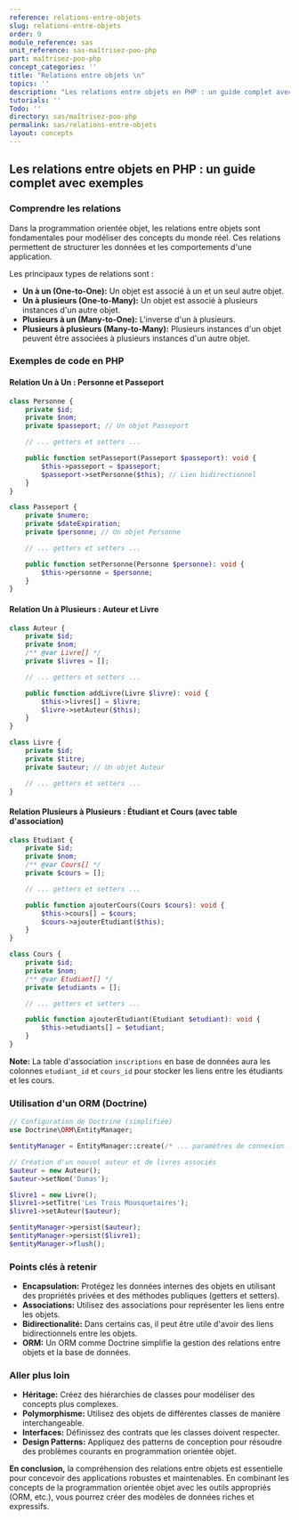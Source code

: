 ```yaml
---
reference: relations-entre-objets
slug: relations-entre-objets
order: 9
module_reference: sas
unit_reference: sas-maîtrisez-poo-php
part: maîtrisez-poo-php
concept_categories: ''
title: "Relations entre objets \n"
topics: ''
description: "Les relations entre objets en PHP : un guide complet avec exemples\r\n"
tutorials: ''
Todo: ''
directory: sas/maîtrisez-poo-php
permalink: sas/relations-entre-objets
layout: concepts
---
```


## Les relations entre objets en PHP : un guide complet avec exemples

### Comprendre les relations

Dans la programmation orientée objet, les relations entre objets sont fondamentales pour modéliser des concepts du monde réel. Ces relations permettent de structurer les données et les comportements d'une application.

Les principaux types de relations sont :

* **Un à un (One-to-One):** Un objet est associé à un et un seul autre objet.
* **Un à plusieurs (One-to-Many):** Un objet est associé à plusieurs instances d'un autre objet.
* **Plusieurs à un (Many-to-One):** L'inverse d'un à plusieurs.
* **Plusieurs à plusieurs (Many-to-Many):** Plusieurs instances d'un objet peuvent être associées à plusieurs instances d'un autre objet.

### Exemples de code en PHP

#### Relation Un à Un : Personne et Passeport

```php
class Personne {
    private $id;
    private $nom;
    private $passeport; // Un objet Passeport

    // ... getters et setters ...

    public function setPasseport(Passeport $passeport): void {
        $this->passeport = $passeport;
        $passeport->setPersonne($this); // Lien bidirectionnel
    }
}

class Passeport {
    private $numero;
    private $dateExpiration;
    private $personne; // Un objet Personne

    // ... getters et setters ...

    public function setPersonne(Personne $personne): void {
        $this->personne = $personne;
    }
}
```

#### Relation Un à Plusieurs : Auteur et Livre

```php
class Auteur {
    private $id;
    private $nom;
    /** @var Livre[] */
    private $livres = [];

    // ... getters et setters ...

    public function addLivre(Livre $livre): void {
        $this->livres[] = $livre;
        $livre->setAuteur($this);
    }
}

class Livre {
    private $id;
    private $titre;
    private $auteur; // Un objet Auteur

    // ... getters et setters ...
}
```

#### Relation Plusieurs à Plusieurs : Étudiant et Cours (avec table d'association)

```php
class Etudiant {
    private $id;
    private $nom;
    /** @var Cours[] */
    private $cours = [];

    // ... getters et setters ...

    public function ajouterCours(Cours $cours): void {
        $this->cours[] = $cours;
        $cours->ajouterEtudiant($this);
    }
}

class Cours {
    private $id;
    private $nom;
    /** @var Etudiant[] */
    private $etudiants = [];

    // ... getters et setters ...

    public function ajouterEtudiant(Etudiant $etudiant): void {
        $this->etudiants[] = $etudiant;
    }
}
```

**Note:** La table d'association `inscriptions` en base de données aura les colonnes `etudiant_id` et `cours_id` pour stocker les liens entre les étudiants et les cours.

### Utilisation d'un ORM (Doctrine)

```php
// Configuration de Doctrine (simplifiée)
use Doctrine\ORM\EntityManager;

$entityManager = EntityManager::create(/* ... paramètres de connexion ... */);

// Création d'un nouvel auteur et de livres associés
$auteur = new Auteur();
$auteur->setNom('Dumas');

$livre1 = new Livre();
$livre1->setTitre('Les Trois Mousquetaires');
$livre1->setAuteur($auteur);

$entityManager->persist($auteur);
$entityManager->persist($livre1);
$entityManager->flush();
```

### Points clés à retenir

* **Encapsulation:** Protégez les données internes des objets en utilisant des propriétés privées et des méthodes publiques (getters et setters).
* **Associations:** Utilisez des associations pour représenter les liens entre les objets.
* **Bidirectionalité:** Dans certains cas, il peut être utile d'avoir des liens bidirectionnels entre les objets.
* **ORM:** Un ORM comme Doctrine simplifie la gestion des relations entre objets et la base de données.

### Aller plus loin

* **Héritage:** Créez des hiérarchies de classes pour modéliser des concepts plus complexes.
* **Polymorphisme:** Utilisez des objets de différentes classes de manière interchangeable.
* **Interfaces:** Définissez des contrats que les classes doivent respecter.
* **Design Patterns:** Appliquez des patterns de conception pour résoudre des problèmes courants en programmation orientée objet.

**En conclusion,** la compréhension des relations entre objets est essentielle pour concevoir des applications robustes et maintenables. En combinant les concepts de la programmation orientée objet avec les outils appropriés (ORM, etc.), vous pourrez créer des modèles de données riches et expressifs.

